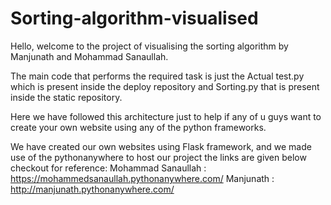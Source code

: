 # Sorting-algorithm-visualised

Hello, welcome to the project of visualising the sorting algorithm by Manjunath and Mohammad Sanaullah.

The main code that performs the required task is just the Actual test.py which is present inside the deploy repository and Sorting.py that is present inside the static repository.

Here we have followed this architecture just to help if any of u guys want to create your own website using any of the python frameworks.

We have created our own websites using Flask framework, and we made use of the pythonanywhere to host our project the links are given below checkout for reference:
Mohammad Sanaullah : https://mohammedsanaullah.pythonanywhere.com/
Manjunath : http://manjunath.pythonanywhere.com/
